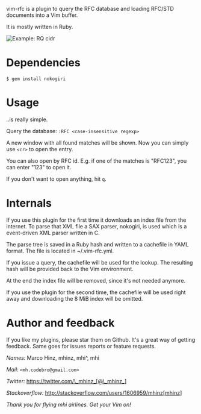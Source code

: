 vim-rfc is a plugin to query the RFC database and loading RFC/STD documents into
a Vim buffer.

It is mostly written in Ruby.

![Example: RQ cidr](https://github.com/mhinz/vim-rfc/raw/master/rfc.png)

Dependencies
============

```
$ gem install nokogiri
```

Usage
=====

..is really simple.

Query the database: `:RFC <case-insensitive regexp>`

A new window with all found matches will be shown. Now you can simply use `<cr>`
to open the entry.

You can also open by RFC id. E.g. if one of the matches is "RFC123", you can
enter "123" to open it.

If you don't want to open anything, hit `q`.

Internals
=========

If you use this plugin for the first time it downloads an index file from the
internet. To parse that XML file a SAX parser, nokogiri, is used which is a
event-driven XML parser written in C.

The parse tree is saved in a Ruby hash and written to a cachefile in YAML
format. The file is located in ~/.vim-rfc.yml.

If you issue a query, the cachefile will be used for the lookup. The resulting
hash will be provided back to the Vim environment.

At the end the index file will be removed, since it's not needed anymore.

If you use the plugin for the second time, the cachefile will be used right away
and downloading the 8 MiB index will be omitted.

Author and feedback
===================

If you like my plugins, please star them on Github. It's a great way of getting
feedback. Same goes for issues reports or feature requests.

*Names:* Marco Hinz, mhinz, mhi^, mhi

*Mail:* `<mh.codebro@gmail.com>`

*Twitter:* https://twitter.com/\_mhinz_[@\_mhinz_]

*Stackoverflow:* http://stackoverflow.com/users/1606959/mhinz[mhinz]

_Thank you for flying mhi airlines. Get your Vim on!_
